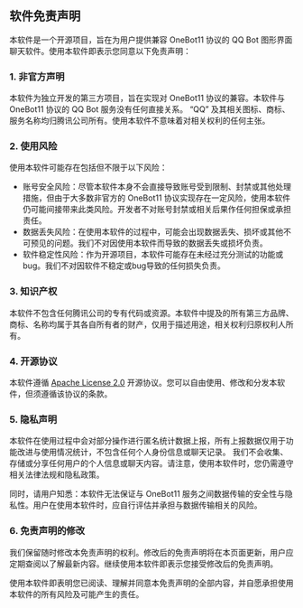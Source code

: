 ## 软件免责声明
本软件是一个开源项目，旨在为用户提供兼容 OneBot11 协议的 QQ Bot 图形界面聊天软件。使用本软件即表示您同意以下免责声明：

### 1. 非官方声明
本软件为独立开发的第三方项目，旨在实现对 OneBot11 协议的兼容。本软件与 OneBot11 协议的 QQ Bot 服务没有任何直接关系。
“QQ” 及其相关图标、商标、服务名称均归腾讯公司所有。使用本软件不意味着对相关权利的任何主张。

### 2. 使用风险
使用本软件可能存在包括但不限于以下风险：
- 账号安全风险：尽管本软件本身不会直接导致账号受到限制、封禁或其他处理措施，但由于大多数非官方的 OneBot11 协议实现存在一定风险，使用本软件仍可能间接带来此类风险。开发者不对账号封禁或相关后果作任何担保或承担责任。
- 数据丢失风险：在使用本软件的过程中，可能会出现数据丢失、损坏或其他不可预见的问题。我们不对因使用本软件而导致的数据丢失或损坏负责。
- 软件稳定性风险：作为开源项目，本软件可能存在未经过充分测试的功能或bug。我们不对因软件不稳定或bug导致的任何损失负责。

### 3. 知识产权
本软件不包含任何腾讯公司的专有代码或资源。本软件中提及的所有第三方品牌、商标、名称均属于其各自所有者的财产，仅用于描述用途，相关权利归原权利人所有。

### 4. 开源协议
本软件遵循 [Apache License 2.0](https://www.apache.org/licenses/LICENSE-2.0) 开源协议。您可以自由使用、修改和分发本软件，但须遵循该协议的条款。

### 5. 隐私声明
本软件在使用过程中会对部分操作进行匿名统计数据上报，所有上报数据仅用于功能改进与使用情况统计，不包含任何个人身份信息或聊天记录。
我们不会收集、存储或分享任何用户的个人信息或聊天内容。请注意，使用本软件时，您仍需遵守相关法律法规和隐私政策。

同时，请用户知悉：本软件无法保证与 OneBot11 服务之间数据传输的安全性与隐私性。用户在使用本软件时，应自行评估并承担与数据传输相关的风险。

### 6. 免责声明的修改
我们保留随时修改本免责声明的权利。修改后的免责声明将在本页面更新，用户应定期查阅以了解最新内容。继续使用本软件即表示您接受修改后的免责声明。

使用本软件即表明您已阅读、理解并同意本免责声明的全部内容，并自愿承担使用本软件的所有风险及可能产生的责任。
